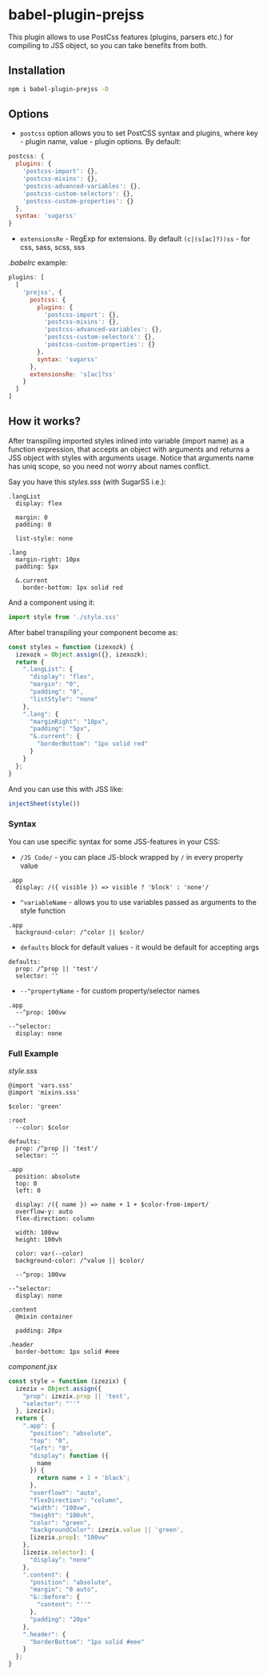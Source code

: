 # babel-plugin-prejss

This plugin allows to use PostCss features (plugins, parsers etc.) for compiling to JSS object, so you can take benefits from both.

## Installation

```sh
npm i babel-plugin-prejss -D
```

## Options

- `postcss` option allows you to set PostCSS syntax and plugins, where key - plugin name, value - plugin options. By default:
```js
postcss: {
  plugins: {
    'postcss-import': {},
    'postcss-mixins': {},
    'postcss-advanced-variables': {},
    'postcss-custom-selectors': {},
    'postcss-custom-properties': {}
  },
  syntax: 'sugarss'
}
```
- `extensionsRe` - RegExp for extensions. By default `(c|(s[ac]?))ss` - for css, sass, scss, sss

*.babelrc* example:

```js
plugins: [
  [
    'prejss', {
      postcss: {
        plugins: {
          'postcss-import': {},
          'postcss-mixins': {},
          'postcss-advanced-variables': {},
          'postcss-custom-selectors': {},
          'postcss-custom-properties': {}
        },
        syntax: 'sugarss'
      },
      extensionsRe: 's[ac]?ss'
    }
  ]
]
```

## How it works?

After transpiling imported styles inlined into variable (import name) as a function expression, that accepts an object with arguments and returns a JSS object with styles with arguments usage. Notice that arguments name has uniq scope, so you need not worry about names conflict.

Say you have this *styles.sss* (with SugarSS i.e.):

```stylus
.langList
  display: flex

  margin: 0
  padding: 0

  list-style: none

.lang
  margin-right: 10px
  padding: 5px

  &.current
    border-bottom: 1px solid red
```

And a component using it:
```jsx
import style from './style.sss'
```

After babel transpiling your component become as:
```jsx
const styles = function (izexozk) {
  izexozk = Object.assign({}, izexozk);
  return {
    ".langList": {
      "display": "flex",
      "margin": "0",
      "padding": "0",
      "listStyle": "none"
    },
    ".lang": {
      "marginRight": "10px",
      "padding": "5px",
      "&.current": {
        "borderBottom": "1px solid red"
      }
    }
  };
}
```

And you can use this with JSS like:
```jsx
injectSheet(style())
```

### Syntax

You can use specific syntax for some JSS-features in your CSS:
- `/JS Code/` - you can place JS-block wrapped by `/` in every property value
```stylus
.app
  display: /({ visible }) => visible ? 'block' : 'none'/
```
- `^variableName` - allows you to use variables passed as arguments to the style function
```stylus
.app
  background-color: /^color || $color/
```
- `defaults` block for default values - it would be default for accepting args
```stylus
defaults:
  prop: /^prop || 'test'/
  selector: ''
```
- `--^propertyName` - for custom property/selector names
```stylus
.app
  --^prop: 100vw

--^selector:
  display: none
```

### Full Example

*style.sss*
```stylus
@import 'vars.sss'
@import 'mixins.sss'

$color: 'green'

:root
  --color: $color

defaults:
  prop: /^prop || 'test'/
  selector: ''

.app
  position: absolute
  top: 0
  left: 0

  display: /({ name }) => name + 1 + $color-from-import/
  overflow-y: auto
  flex-direction: column

  width: 100vw
  height: 100vh

  color: var(--color)
  background-color: /^value || $color/

  --^prop: 100vw

--^selector:
  display: none

.content
  @mixin container

  padding: 20px

.header
  border-bottom: 1px solid #eee
```

*component.jsx*
```jsx
const style = function (izezix) {
  izezix = Object.assign({
    "prop": izezix.prop || 'test',
    "selector": "''"
  }, izezix);
  return {
    ".app": {
      "position": "absolute",
      "top": "0",
      "left": "0",
      "display": function ({
        name
      }) {
        return name + 1 + 'black';
      },
      "overflowY": "auto",
      "flexDirection": "column",
      "width": "100vw",
      "height": "100vh",
      "color": "green",
      "backgroundColor": izezix.value || 'green',
      [izezix.prop]: "100vw"
    },
    [izezix.selector]: {
      "display": "none"
    },
    ".content": {
      "position": "absolute",
      "margin": "0 auto",
      "&::before": {
        "content": "''"
      },
      "padding": "20px"
    },
    ".header": {
      "borderBottom": "1px solid #eee"
    }
  };
}
